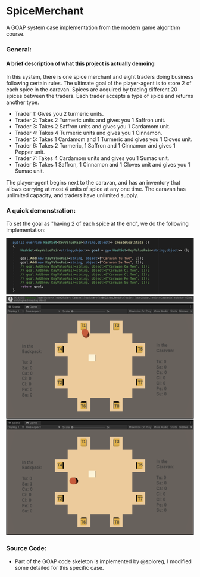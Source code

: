 # SpiceMerchant
A GOAP system case implementation from the modern game algorithm course.

### General:
#### A brief description of what this project is actually demoing
In this system, there is one spice merchant and eight traders doing business following certain rules. The ultimate goal of the player-agent is to store 2 of each spice in the caravan. Spices are acquired by trading different 20 spices between the traders. Each trader accepts a type of spice and returns another type.

* Trader 1: Gives you 2 turmeric units.
* Trader 2: Takes 2 Turmeric units and gives you 1 Saffron unit.
* Trader 3: Takes 2 Saffron units and gives you 1 Cardamom unit.
* Trader 4: Takes 4 Turmeric units and gives you 1 Cinnamon.
* Trader 5: Takes 1 Cardamom and 1 Turmeric and gives you 1 Cloves unit.
* Trader 6: Takes 2 Turmeric, 1 Saffron and 1 Cinnamon and gives 1 Pepper unit.
* Trader 7: Takes 4 Cardamom units and gives you 1 Sumac unit.
* Trader 8: Takes 1 Saffron, 1 Cinnamon and 1 Cloves unit and gives you 1 Sumac unit.

The player-agent begins next to the caravan, and has an inventory that allows carrying at most 4 units of spice at any
one time. The caravan has unlimited capacity, and traders have unlimited supply.

### A quick demonstration:
To set the goal as "having 2 of each spice at the end", we do the following implementation:

  <img src="https://github.com/YuzhouGuo/SpiceMerchant/blob/main/GitHub_Demos/goal_implementation.png">
  
  <img src="https://github.com/YuzhouGuo/SpiceMerchant/blob/main/GitHub_Demos/planFound.png">

  <img src="https://github.com/YuzhouGuo/SpiceMerchant/blob/main/GitHub_Demos/grabTwoTu.png">

  <img src="https://github.com/YuzhouGuo/SpiceMerchant/blob/main/GitHub_Demos/grabOneSa.png">

### Source Code:
* Part of the GOAP code skeleton is implemented by @sploreg, I modified some detailed for this specific case.
